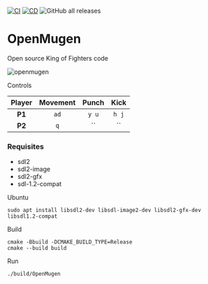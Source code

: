 [![CI](https://github.com/humbertodias/sdl-openmugen/actions/workflows/ci.yml/badge.svg)](https://github.com/humbertodias/sdl-openmugen/actions/workflows/ci.yml)
[![CD](https://github.com/humbertodias/sdl-openmugen/actions/workflows/cd.yml/badge.svg)](https://github.com/humbertodias/sdl-openmugen/actions/workflows/cd.yml)
![GitHub all releases](https://img.shields.io/github/downloads/humbertodias/sdl-openmugen/total)

OpenMugen
=========

Open source King of Fighters code

![openmugen](https://github.com/user-attachments/assets/5df94bec-4126-4a3e-b138-b7d426504ed8)

Controls

| Player | Movement |  Punch  |  Kick   | 
|:------:|:--------:|:-------:|:-------:|
| **P1** |  `ad`  | `y u` | `h j` |
| **P2** | `q` | `` | `` |

### Requisites
* sdl2
* sdl2-image
* sdl2-gfx
* sdl-1.2-compat

Ubuntu
```shell
sudo apt install libsdl2-dev libsdl-image2-dev libsdl2-gfx-dev libsdl1.2-compat
```
Build
```shell
cmake -Bbuild -DCMAKE_BUILD_TYPE=Release
cmake --build build
```
Run
```shell
./build/OpenMugen
```
